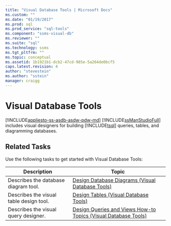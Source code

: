 ```yaml
---
title: "Visual Database Tools | Microsoft Docs"
ms.custom: ""
ms.date: "01/19/2017"
ms.prod: sql
ms.prod_service: "sql-tools"
ms.component: "ssms-visual-db"
ms.reviewer: ""
ms.suite: "sql"
ms.technology: ssms
ms.tgt_pltfrm: ""
ms.topic: conceptual
ms.assetid: 1b1921b1-dcb2-47cd-985e-5a264de0bcf5
caps.latest.revision: 4
author: "stevestein"
ms.author: "sstein"
manager: craigg
---
```

# Visual Database Tools
[!INCLUDE[appliesto-ss-asdb-asdw-pdw-md](../../includes/appliesto-ss-asdb-asdw-pdw-md.md)]
[!INCLUDE[ssManStudioFull](../../includes/ssmanstudiofull_md.md)] includes visual designers for building [!INCLUDE[tsql](../../includes/tsql_md.md)] queries, tables, and diagramming databases.  
  
## Related Tasks  
Use the following tasks to get started with Visual Database Tools:  
  
|**Description**|**Topic**|  
|-------------------|-------------|  
|Describes the database diagram tool.|[Design Database Diagrams (Visual Database Tools)](../../ssms/visual-db-tools/design-database-diagrams-visual-database-tools.md)|  
|Describes the visual table design tool.|[Design Tables (Visual Database Tools)](../../ssms/visual-db-tools/design-tables-visual-database-tools.md)|  
|Describes the visual query designer.|[Design Queries and Views How-to Topics (Visual Database Tools)](../../ssms/visual-db-tools/design-queries-and-views-how-to-topics-visual-database-tools.md)|  
  

